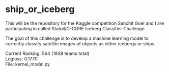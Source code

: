 # ship_or_iceberg
This will be the repository for the Kaggle competition Sanchit Goel and I are participating in called Statoil/C-CORE Iceberg Classifier Challenge.

The goal of this challenge is to develop a machine learning model to correctly classify satellite images of objects as either icebergs or ships.  

Current Ranking: 564 (1938 teams total)  
  Logloss: 0.1770  
  File: kernel_model.py
